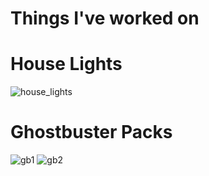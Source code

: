 # Things I've worked on

# House Lights
![house_lights](https://github.com/kobester13/things/blob/main/images/house_lights.jpg)

# Ghostbuster Packs
![gb1](https://github.com/kobester13/things/blob/main/images/Ghostbusterpacks-part1)
![gb2](https://github.com/kobester13/things/blob/main/images/Ghostbusterpacks-part2)

